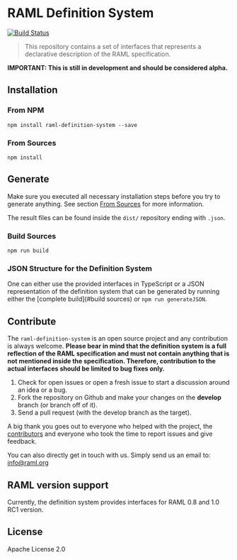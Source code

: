 # RAML Definition System

[![Build Status](https://travis-ci.org/raml-org/raml-definition-system.svg?branch=master)](https://travis-ci.org/raml-org/raml-definition-system)

> This repository contains a set of interfaces that represents a declarative description of the RAML specification.

**IMPORTANT: This is still in development and should be considered alpha.**

## Installation

### From NPM

```
npm install raml-definition-system --save
```

### From Sources

```
npm install
```

## Generate

Make sure you executed all necessary installation steps before you try to generate anything. See section [From Sources](#from-sources) for more information.

The result files can be found inside the `dist/` repository ending with `.json`.

### Build Sources

 ```
 npm run build
 ```

### JSON Structure for the Definition System

One can either use the provided interfaces in TypeScript or a JSON representation of the definition system that can be generated by running either the [complete build](#build sources) or `npm run generateJSON`.

## Contribute

The `raml-definition-system` is an open source project and any contribution is always welcome. **Please bear in mind that the definition system is a full reflection of the RAML specification and must not contain anything that is not mentioned inside the specification. Therefore, contribution to the actual interfaces should be limited to bug fixes only.**

1. Check for open issues or open a fresh issue to start a discussion around an idea or a bug.
2. Fork the repository on Github and make your changes on the **develop** branch (or branch off of it).
4. Send a pull request (with the develop branch as the target).

A big thank you goes out to everyone who helped with the project, the [contributors](https://github.com/raml-org/raml-definition-system/graphs/contributors) and everyone who took the time to report issues and give feedback.

You can also directly get in touch with us. Simply send us an email to: info@raml.org

## RAML version support

Currently, the definition system provides interfaces for RAML 0.8 and 1.0 RC1 version.

## License

Apache License 2.0
